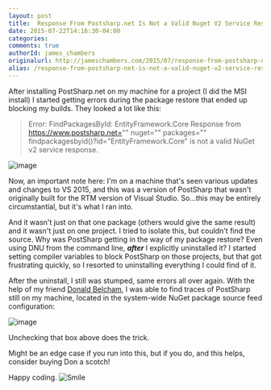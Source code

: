 ```yaml
---
layout: post
title:  Response From Postsharp.net Is Not a Valid Nuget V2 Service Response
date: 2015-07-22T14:16:30-04:00
categories:
comments: true
authorId: james_chambers
originalurl: http://jameschambers.com/2015/07/response-from-postsharp-net-is-not-a-valid-nuget-v2-service-response/
alias: /response-from-postsharp-net-is-not-a-valid-nuget-v2-service-response/
---
```


After installing PostSharp.net on my machine for a project (I did the MSI install) I started getting errors during the package restore that ended up blocking my builds. They looked a lot like this:

> Error: FindPackagesById: EntityFramework.Core Response from https://www.postsharp.net="" nuget="" packages="" findpackagesbyid()?id="EntityFramework.Core" is not a valid NuGet v2 service response.

![image][1]

Now, an important note here: I'm on a machine that's seen various updates and changes to VS 2015, and this was a version of PostSharp that wasn't originally built for the RTM version of Visual Studio. So…this may be entirely circumstantial, but it's what I ran into.

And it wasn't just on that one package (others would give the same result) and it wasn't just on one project. I tried to isolate this, but couldn't find the source. Why was PostSharp getting in the way of my package restore? Even using DNU from the command line, **_after_** I explicitly uninstalled it? I started setting compiler variables to block PostSharp on those projects, but that got frustrating quickly, so I resorted to uninstalling everything I could find of it.

After the uninstall, I still was stumped, same errors all over again. With the help of my friend [Donald Belcham][2], I was able to find traces of PostSharp still on my machine, located in the system-wide NuGet package source feed configuration:

![image][3]

Unchecking that box above does the trick.

Might be an edge case if you run into this, but if you do, and this helps, consider buying Don a scotch!

Happy coding. ![Smile][4]

[1]: http://jameschambers.com/wp-content/uploads/2015/07/image1.png "image"
[2]: https://twitter.com/dbelcham
[3]: http://jameschambers.com/wp-content/uploads/2015/07/image2.png "image"
[4]: http://jameschambers.com/wp-content/uploads/2015/07/wlEmoticon-smile1.png
